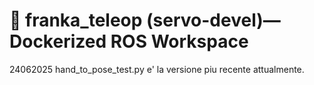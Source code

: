 # 🚀 franka_teleop (servo-devel)— Dockerized ROS Workspace

24062025 hand_to_pose_test.py e' la versione piu recente attualmente.